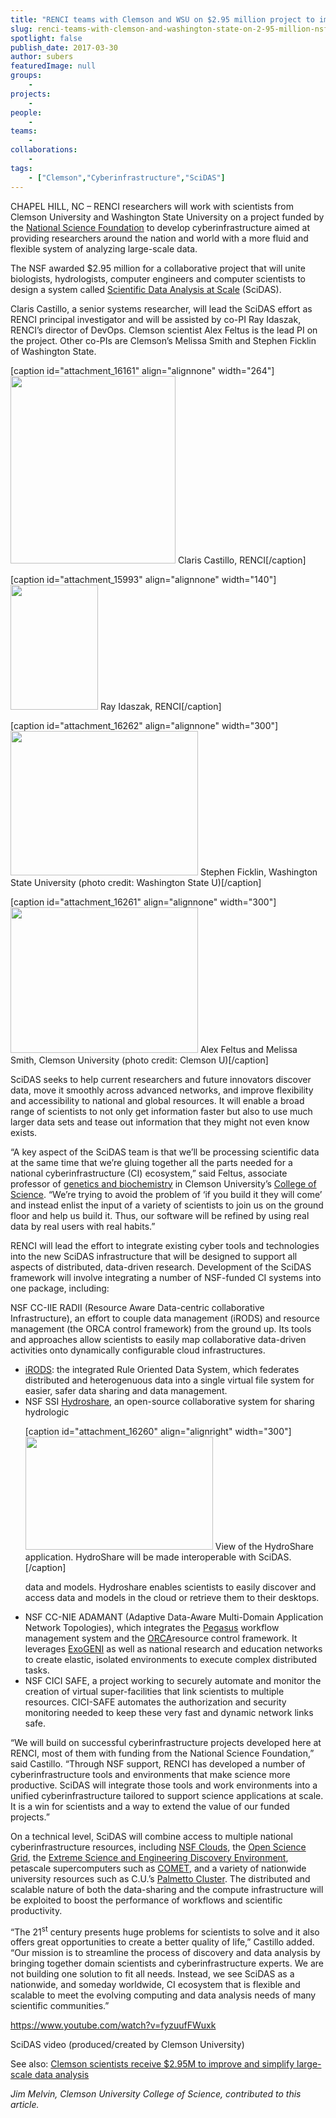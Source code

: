 ```yaml
---
title: "RENCI teams with Clemson and WSU on $2.95 million project to improve and simplify large-scale data analysis"
slug: renci-teams-with-clemson-and-washington-state-on-2-95-million-nsf-project-to-improve-and-simplify-large-scale-data-analysis
spotlight: false
publish_date: 2017-03-30
author: subers
featuredImage: null
groups:
    - 
projects:
    - 
people:
    - 
teams: 
    - 
collaborations:
    - 
tags:
    - ["Clemson","Cyberinfrastructure","SciDAS"]
---
```

CHAPEL HILL, NC – RENCI researchers will work with scientists from Clemson University and Washington State University on a project funded by the <a href="https://www.nsf.gov/">National Science Foundation</a> to develop cyberinfrastructure aimed at providing researchers around the nation and world with a more fluid and flexible system of analyzing large-scale data.

The NSF awarded $2.95 million for a collaborative project that will unite biologists, hydrologists, computer engineers and computer scientists to design a system called <a href="https://www.nsf.gov/awardsearch/showAward?AWD_ID=1659300&amp;HistoricalAwards=false">Scientific Data Analysis at Scale</a> (SciDAS).<!--more-->

Claris Castillo, a senior systems researcher, will lead the SciDAS effort as RENCI principal investigator and will be assisted by co-PI Ray Idaszak, RENCI’s director of DevOps. Clemson scientist Alex Feltus is the lead PI on the project. Other co-PIs are Clemson’s Melissa Smith and Stephen Ficklin of Washington State.
<div class="pi-news-images">

[caption id="attachment_16161" align="alignnone" width="264"]<a href="http://renci.org/wp-content/uploads/2017/02/ClarisCastillo2-copy-2.png"><img class="wp-image-16161 size-medium" src="http://renci.org/wp-content/uploads/2017/02/ClarisCastillo2-copy-2-264x300.png" alt="" width="264" height="300" /></a> Claris Castillo, RENCI[/caption]

[caption id="attachment_15993" align="alignnone" width="140"]<a href="http://renci.org/wp-content/uploads/2017/01/ray-idaszak-b.jpg"><img class="wp-image-15993 size-full" src="http://renci.org/wp-content/uploads/2017/01/ray-idaszak-b.jpg" alt="" width="140" height="200" /></a> Ray Idaszak, RENCI[/caption]

[caption id="attachment_16262" align="alignnone" width="300"]<a href="http://renci.org/wp-content/uploads/2017/03/ficklin.jpg"><img class="wp-image-16262 size-medium" src="http://renci.org/wp-content/uploads/2017/03/ficklin-300x231.jpg" alt="" width="300" height="231" /></a> Stephen Ficklin, Washington State University (photo credit: Washington State U)[/caption]

[caption id="attachment_16261" align="alignnone" width="300"]<a href="http://renci.org/wp-content/uploads/2017/03/alex-melissa_lead.jpg"><img class="wp-image-16261 size-medium" src="http://renci.org/wp-content/uploads/2017/03/alex-melissa_lead-300x233.jpg" alt="" width="300" height="233" /></a> Alex Feltus and Melissa Smith, Clemson University (photo credit: Clemson U)[/caption]

</div>
SciDAS seeks to help current researchers and future innovators discover data, move it smoothly across advanced networks, and improve flexibility and accessibility to national and global resources. It will enable a broad range of scientists to not only get information faster but also to use much larger data sets and tease out information that they might not even know exists.

“A key aspect of the SciDAS team is that we’ll be processing scientific data at the same time that we’re gluing together all the parts needed for a national cyberinfrastructure (CI) ecosystem,” said Feltus, associate professor of <a href="https://www.clemson.edu/science/departments/genetics-biochemistry/">genetics and biochemistry</a> in Clemson University’s <a href="https://www.clemson.edu/science/">College of Science</a>. “We’re trying to avoid the problem of ‘if you build it they will come’ and instead enlist the input of a variety of scientists to join us on the ground floor and help us build it. Thus, our software will be refined by using real data by real users with real habits.”

RENCI will lead the effort to integrate existing cyber tools and technologies into the new SciDAS infrastructure that will be designed to support all aspects of distributed, data-driven research. Development of the SciDAS framework will involve integrating a number of NSF-funded CI systems into one package, including:

NSF CC-IIE RADII (Resource Aware Data-centric collaborative Infrastructure), an effort to couple data management (iRODS) and resource management (the ORCA control framework) from the ground up. Its tools and approaches allow scientists to easily map collaborative data-driven activities onto dynamically configurable cloud infrastructures.
<ul>
 	<li><a href="http://www.irods.org/">iRODS</a>: the integrated Rule Oriented Data System, which federates distributed and heterogenuous data into a single virtual file system for easier, safer data sharing and data management.</li>
 	<li>NSF SSI <a href="https://www.hydroshare.org/">Hydroshare</a>, an open-source collaborative system for sharing hydrologic

[caption id="attachment_16260" align="alignright" width="300"]<a href="http://renci.org/wp-content/uploads/2017/03/hydroshare_hydrology_01.png"><img class="wp-image-16260 size-medium" src="http://renci.org/wp-content/uploads/2017/03/hydroshare_hydrology_01-300x181.png" alt="" width="300" height="181" /></a> View of the HydroShare application. HydroShare will be made interoperable with SciDAS.[/caption]

data and models. Hydroshare enables scientists to easily discover and access data and models in the cloud or retrieve them to their desktops.</li>
 	<li>NSF CC-NIE ADAMANT (Adaptive Data-Aware Multi-Domain Application Network Topologies), which integrates the <a href="https://pegasus.isi.edu/">Pegasus</a> workflow management system and the <a href="https://geni-orca.renci.org/trac/wiki/orca-introduction">ORCA</a>resource control framework. It leverages <a href="http://www.exogeni.net/">ExoGENI</a> as well as national research and education networks to create elastic, isolated environments to execute complex distributed tasks.</li>
 	<li>NSF CICI SAFE, a project working to securely automate and monitor the creation of virtual super-facilities that link scientists to multiple resources. CICI-SAFE automates the authorization and security monitoring needed to keep these very fast and dynamic network links safe.</li>
</ul>
“We will build on successful cyberinfrastructure projects developed here at RENCI, most of them with funding from the National Science Foundation,” said Castillo. “Through NSF support, RENCI has developed a number of cyberinfrastructure tools and environments that make science more productive. SciDAS will integrate those tools and work environments into a unified cyberinfrastructure tailored to support science applications at scale. It is a win for scientists and a way to extend the value of our funded projects.”

On a technical level, SciDAS will combine access to multiple national cyberinfrastructure resources, including <a href="https://nsf.gov/news/news_summ.jsp?cntn_id=132377">NSF Clouds</a>, the <a href="https://www.opensciencegrid.org/">Open Science Grid</a>, the <a href="https://www.xsede.org/">Extreme Science and Engineering Discovery Environment</a>, petascale supercomputers such as <a href="http://www.sdsc.edu/support/user_guides/comet.html">COMET</a>, and a variety of nationwide university resources such as C.U.’s <a href="https://www.palmetto.clemson.edu/palmetto/">Palmetto Cluster</a>. The distributed and scalable nature of both the data-sharing and the compute infrastructure will be exploited to boost the performance of workflows and scientific productivity.

“The 21<sup>st</sup> century presents huge problems for scientists to solve and it also offers great opportunities to create a better quality of life,” Castillo added. “Our mission is to streamline the process of discovery and data analysis by bringing together domain scientists and cyberinfrastructure experts. We are not building one solution to fit all needs. Instead, we see SciDAS as a nationwide, and someday worldwide, CI ecosystem that is flexible and scalable to meet the evolving computing and data analysis needs of many scientific communities.”

https://www.youtube.com/watch?v=fyzuufFWuxk

SciDAS video (produced/created by Clemson University)

See also: <a href="http://newsstand.clemson.edu/mediarelations/clemson-scientists-receive-2-95m-to-improve-and-simplify-large-scale-data-analysis/">Clemson scientists receive $2.95M to improve and simplify large-scale data analysis</a>

<em>Jim Melvin, Clemson University College of Science, contributed to this article.</em>
<h1 class="with_description"></h1>
